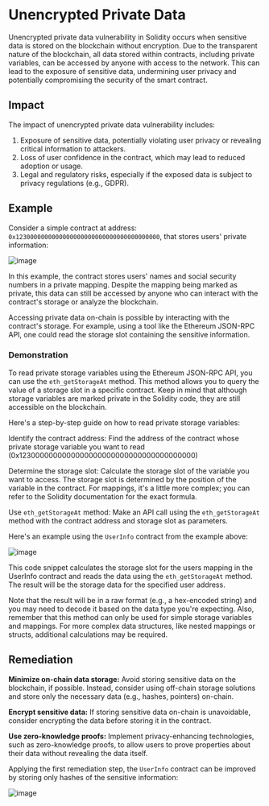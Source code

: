 # Unencrypted Private Data
Unencrypted private data vulnerability in Solidity occurs when sensitive data is stored on the blockchain without encryption. Due to the transparent nature of the blockchain, all data stored within contracts, including private variables, can be accessed by anyone with access to the network. This can lead to the exposure of sensitive data, undermining user privacy and potentially compromising the security of the smart contract.

## Impact
The impact of unencrypted private data vulnerability includes:

1. Exposure of sensitive data, potentially violating user privacy or revealing critical information to attackers.
2. Loss of user confidence in the contract, which may lead to reduced adoption or usage.
3. Legal and regulatory risks, especially if the exposed data is subject to privacy regulations (e.g., GDPR).

## Example
Consider a simple contract at address: `0x1230000000000000000000000000000000000000`, that stores users' private information:

![image](https://user-images.githubusercontent.com/35583758/226215372-c876dc5c-2a44-4f8b-9316-81dfc94ee68c.png)

In this example, the contract stores users' names and social security numbers in a private mapping. Despite the mapping being marked as private, this data can still be accessed by anyone who can interact with the contract's storage or analyze the blockchain.

Accessing private data on-chain is possible by interacting with the contract's storage. For example, using a tool like the Ethereum JSON-RPC API, one could read the storage slot containing the sensitive information.

### Demonstration
To read private storage variables using the Ethereum JSON-RPC API, you can use the `eth_getStorageAt` method. This method allows you to query the value of a storage slot in a specific contract. Keep in mind that although storage variables are marked private in the Solidity code, they are still accessible on the blockchain.

Here's a step-by-step guide on how to read private storage variables:

Identify the contract address: Find the address of the contract whose private storage variable you want to read (0x1230000000000000000000000000000000000000)

Determine the storage slot: Calculate the storage slot of the variable you want to access. The storage slot is determined by the position of the variable in the contract. For mappings, it's a little more complex; you can refer to the Solidity documentation for the exact formula.

Use `eth_getStorageAt` method: Make an API call using the `eth_getStorageAt` method with the contract address and storage slot as parameters.

Here's an example using the `UserInfo` contract from the example above:

![image](https://user-images.githubusercontent.com/35583758/226215558-c0059d8e-8a5d-455b-9e82-fc79c62e83f0.png)

This code snippet calculates the storage slot for the users mapping in the UserInfo contract and reads the data using the `eth_getStorageAt` method. The result will be the storage data for the specified user address.

Note that the result will be in a raw format (e.g., a hex-encoded string) and you may need to decode it based on the data type you're expecting. Also, remember that this method can only be used for simple storage variables and mappings. For more complex data structures, like nested mappings or structs, additional calculations may be required.

## Remediation
**Minimize on-chain data storage:** Avoid storing sensitive data on the blockchain, if possible. Instead, consider using off-chain storage solutions and store only the necessary data (e.g., hashes, pointers) on-chain.

**Encrypt sensitive data:** If storing sensitive data on-chain is unavoidable, consider encrypting the data before storing it in the contract.

**Use zero-knowledge proofs:** Implement privacy-enhancing technologies, such as zero-knowledge proofs, to allow users to prove properties about their data without revealing the data itself.

Applying the first remediation step, the `UserInfo` contract can be improved by storing only hashes of the sensitive information:

![image](https://user-images.githubusercontent.com/35583758/226215641-9e67265f-fdc1-4235-86ef-5a0cbd2b86d0.png)



